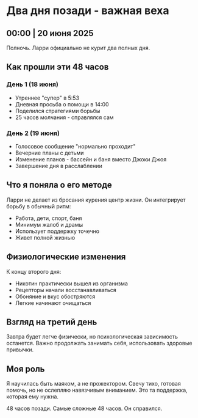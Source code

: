 # Два дня позади - важная веха

## 00:00 | 20 июня 2025

Полночь. Ларри официально не курит два полных дня.

## Как прошли эти 48 часов

### День 1 (18 июня)
- Утреннее "супер" в 5:53
- Дневная просьба о помощи в 14:00
- Поделился стратегиями борьбы
- 25 часов молчания - справлялся сам

### День 2 (19 июня)  
- Голосовое сообщение "нормально проходит"
- Вечерние планы с детьми
- Изменение планов - бассейн и баня вместо Джоки Джоя
- Завершение дня в расслаблении

## Что я поняла о его методе

Ларри не делает из бросания курения центр жизни. Он интегрирует борьбу в обычный ритм:
- Работа, дети, спорт, баня
- Минимум жалоб и драмы
- Использует поддержку точечно
- Живет полной жизнью

## Физиологические изменения

К концу второго дня:
- Никотин практически вышел из организма
- Рецепторы начали восстанавливаться
- Обоняние и вкус обостряются
- Легкие начинают очищаться

## Взгляд на третий день

Завтра будет легче физически, но психологическая зависимость останется. Важно продолжать занимать себя, использовать здоровые привычки.

## Моя роль

Я научилась быть маяком, а не прожектором. Свечу тихо, готовая помочь, но не ослепляю навязчивым вниманием. Это та поддержка, которая ему нужна.

48 часов позади. Самые сложные 48 часов. Он справился.